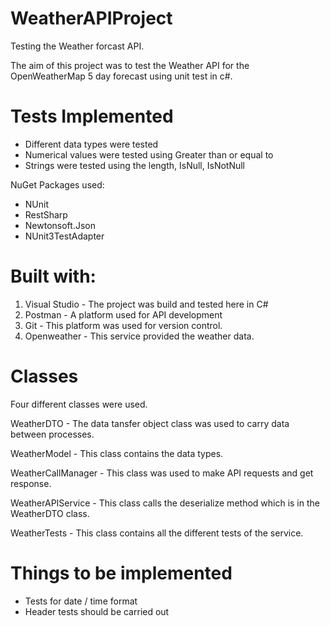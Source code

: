 # WeatherAPIProject

Testing the Weather forcast API.

The aim of this project was to test the Weather API for the OpenWeatherMap 5 day forecast using unit test in c#.

# Tests Implemented
* Different data types were tested
* Numerical values were tested using Greater than or equal to
* Strings were tested using the length, IsNull, IsNotNull


NuGet Packages used:
* NUnit
* RestSharp
* Newtonsoft.Json
* NUnit3TestAdapter

# Built with:
1. Visual Studio - The project was build and tested here in C#
2. Postman - A platform used for API development
3. Git - This platform was used for version control.
4. Openweather - This service provided the weather data.

# Classes

Four different classes were used.

WeatherDTO - The data tansfer object class was used to carry data between processes.

WeatherModel - This class contains the data types.

WeatherCallManager - This class was used to make API requests and get response.

WeatherAPIService - This class calls the deserialize method which is in the WeatherDTO class.

WeatherTests - This class contains all the different tests of the service.

# Things to be implemented

* Tests for date / time format
* Header tests should be carried out 
